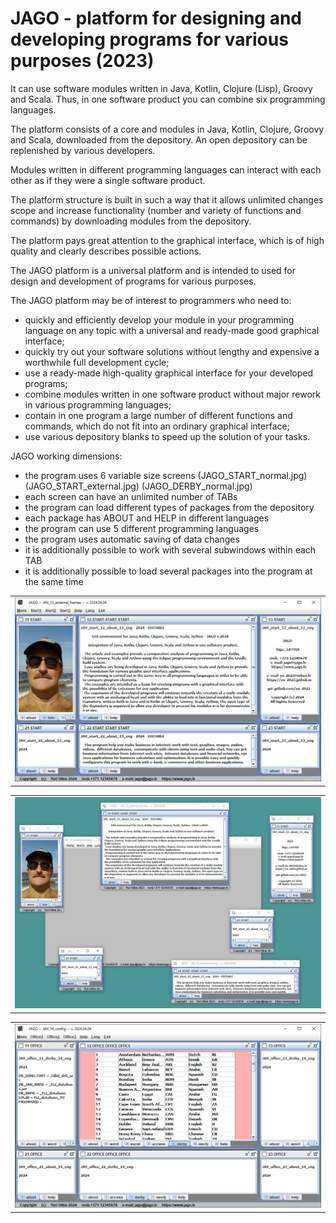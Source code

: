 
# JAGO - platform for designing and developing programs for various purposes (2023)

It can use software modules written in Java, Kotlin, Clojure (Lisp), Groovy and Scala.
Thus, in one software product you can combine six programming languages.

The platform consists of a core and modules in Java, Kotlin, Clojure, Groovy and Scala,
downloaded from the depository. An open depository can be replenished by various developers.

Modules written in different programming languages ​​can interact with each other as if they
were a single software product.

The platform structure is built in such a way that it allows unlimited changes scope and increase
functionality (number and variety of functions and commands) by downloading modules from
the depository.

The platform pays great attention to the graphical interface, which is of high quality and clearly
describes possible actions.

The JAGO platform is a universal platform and is intended to used for design and development
of programs for various purposes.

The JAGO platform may be of interest to programmers who need to:
- quickly and efficiently develop your module in your programming language on any topic with
  a universal and ready-made good graphical interface;
- quickly try out your software solutions without lengthy and expensive a worthwhile full
  development cycle;
- use a ready-made high-quality graphical interface for your developed programs;
- combine modules written in one software product without major rework in various
  programming languages;
- contain in one program a large number of different functions and commands, which do not
  fit into an ordinary graphical interface;
- use various depository blanks to speed up the solution of your tasks.

JAGO working dimensions:
- the program uses 6 variable size screens (JAGO_START_normal.jpg) (JAGO_START_external.jpg) (JAGO_DERBY_normal.jpg)
- each screen can have an unlimited number of TABs
- the program can load different types of packages from the depository
- each package has ABOUT and HELP in different languages
- the program can use 5 different programming languages
- the program uses automatic saving of data changes
- it is additionally possible to work with several subwindows within each TAB
- it is additionally possible to load several packages into the program at the same time

<html>
  <body>
  
  <head>
 </head>
  
<table border="0">
  <tr>
    <td><a href="https://yu-2025.github.io/yu-jago" target="_blank"><img src="screen/JAGO_START_normal.jpg"></a></td>
  </tr>
</table>

<table border="0">
  <tr>
    <td><a href="https://yu-2025.github.io/yu-jago" target="_blank"><img src="screen/JAGO_START_external.jpg"></a></td>
  </tr>
</table>

<table border="0">
  <tr>
    <td><a href="https://yu-2025.github.io/yu-jago" target="_blank"><img src="screen/JAGO_DERBY_normal.jpg"></a></td>
  </tr>
</table>

  </body> 
</html>
